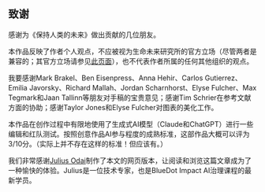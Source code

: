 ## 致谢

感谢为《保持人类的未来》做出贡献的几位朋友。

本作品反映了作者个人观点，不应被视为生命未来研究所的官方立场（尽管两者是兼容的；其官方立场请参见[此页面](https://futureoflife.org/our-position-on-ai/)），也不代表作者所属的任何其他组织的观点。

我要感谢Mark Brakel、Ben Eisenpress、Anna Hehir、Carlos Gutierrez、Emilia Javorsky、Richard Mallah、Jordan Scharnhorst、Elyse Fulcher、Max Tegmark和Jaan Tallinn等朋友对手稿的宝贵意见；感谢Tim Schrier在参考文献方面的协助；感谢Taylor Jones和Elyse Fulcher对图表的美化工作。

本作品在创作过程中有限地使用了生成式AI模型（Claude和ChatGPT）进行一些编辑和红队测试。按照创意作品AI参与程度的成熟标准，这部作品大概可以评为3/10分。（实际上并不存在这样的标准！但应该有。）

我们非常感谢[Julius Odai](https://www.linkedin.com/in/julius-odai/)制作了本文的网页版本，让阅读和浏览这篇文章成为了一种愉快的体验。Julius是一位技术专家，也是BlueDot Impact AI治理课程的最新学员。
